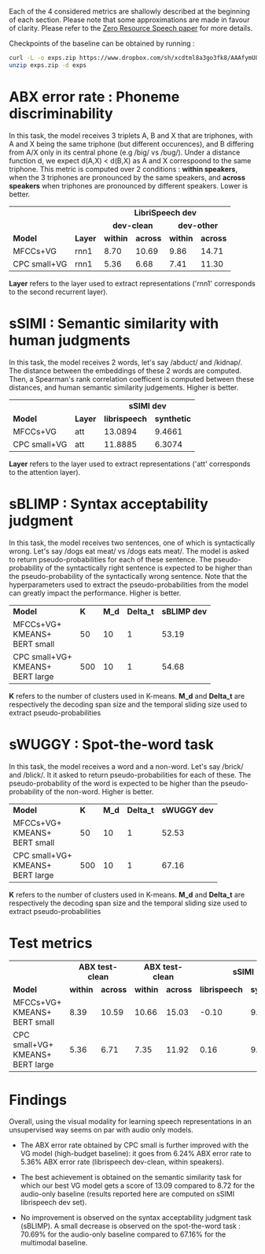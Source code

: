 Each of the 4 considered metrics are shallowly described at the beginning of each section. Please note that some approximations are made in favour of clarity.
Please refer to the [Zero Resource Speech paper](https://arxiv.org/pdf/2011.11588.pdf) for more details.

Checkpoints of the baseline can be obtained by running :

```bash
curl -L -o exps.zip https://www.dropbox.com/sh/xcdtml8a3go3fk8/AAAfymU80lS6ZKMr3y9okwApa?dl=0
unzip exps.zip -d exps
```



# ABX error rate : Phoneme discriminability

In this task, the model receives 3 triplets A, B and X that are triphones, with A and X being the same triphone (but different occurences), and B differing from A/X only in its central phone (e.g /big/ vs /bug/).
Under a distance function d, we expect d(A,X) < d(B,X) as A and X correspoond to the same triphone. This metric is computed over 2 conditions : **within speakers**, when the 3 triphones are pronounced by the same speakers, and **across speakers** when triphones are pronounced by different speakers. Lower is better.

<table>
  <tr>
    <td></td>
    <td></td>
    <td colspan="4" align="center" style="font-weight:bold">LibriSpeech dev</td>
  </tr>

  <tr>
    <td></td>
    <td></td>
    <td colspan="2" align="center" style="font-weight:bold">dev-clean</td>
    <td colspan="2" align="center" style="font-weight:bold">dev-other</td>
  </tr>

  <tr>
    <td style="font-weight:bold">Model</td>
    <td style="font-weight:bold">Layer</td>
    <td style="font-weight:bold">within</td>
    <td style="font-weight:bold">across</td>
    <td style="font-weight:bold">within</td>
    <td style="font-weight:bold">across</td>
  </tr>

  <tr>
    <td>MFCCs+VG</td>
    <td>rnn1</td>
    <td>8.70</td>
    <td>10.69</td>
    <td>9.86</td>
    <td>14.71</td>
  </tr>

  <tr>
    <td>CPC small+VG</td>
    <td>rnn1</td>
    <td>5.36</td>
    <td>6.68</td>
    <td>7.41</td>
    <td>11.30</td>
  </tr>
</table>

**Layer** refers to the layer used to extract representations ('rnn1' corresponds to the second recurrent layer).

# sSIMI : Semantic similarity with human judgments

In this task, the model receives 2 words, let's say /abduct/ and /kidnap/.
The distance between the embeddings of these 2 words are computed.
Then, a Spearman's rank correlation coefficent is computed between these distances, and human semantic similarity judgements.
Higher is better.

<table>
  <tr>
    <td></td>
    <td></td>
    <td colspan="2" align="center" style="font-weight:bold">sSIMI dev</td>
  </tr>

  <tr>
    <td style="font-weight:bold">Model</td>
    <td style="font-weight:bold">Layer</td>
    <td align="center" style="font-weight:bold">librispeech</td>
    <td align="center" style="font-weight:bold">synthetic</td>
  </tr>

  <tr>
    <td>MFCCs+VG</td>
    <td>att</td>
    <td>13.0894</td>
    <td>9.4661</td>
  </tr>

  <tr>
    <td>CPC small+VG</td>
    <td>att</td>
    <td>11.8885</td>
    <td>6.3074</td>
  </tr>
</table>

**Layer** refers to the layer used to extract representations ('att' corresponds to the attention layer).


# sBLIMP : Syntax acceptability judgment

In this task, the model receives two sentences, one of which is syntactically wrong. Let's say /dogs eat meat/ vs /dogs eats meat/.
The model is asked to return pseudo-probabilities for each of these sentence. The pseudo-probability of the syntactically right sentence is expected to be higher than the pseudo-probability of the syntactically wrong sentence.
Note that the hyperparameters used to extract the pseudo-probabilities from the model can greatly impact the performance.
Higher is better.

<table>
  <tr>
    <td style="font-weight:bold">Model</td>
    <td style="font-weight:bold">K</td>
    <td style="font-weight:bold">M_d</td>
    <td style="font-weight:bold">Delta_t</td>
    <td colspan="1" align="center" style="font-weight:bold">sBLIMP dev</td>
  </tr>


  <tr>
    <td>MFCCs+VG+<br>KMEANS+<br>BERT small</td>
    <td>50</td>
    <td>10</td>
    <td>1</td>
    <td>53.19</td>
  </tr>

  <tr>
    <td>CPC small+VG+<br>KMEANS+<br>BERT large</td>
    <td>500</td>
    <td>10</td>
    <td>1</td>
    <td>54.68</td>
  </tr>
</table>

**K** refers to the number of clusters used in K-means.
**M_d** and **Delta_t** are respectively the decoding span size and the temporal sliding size used to extract pseudo-probabilities

# sWUGGY : Spot-the-word task

In this task, the model receives a word and a non-word. Let's say /brick/ and /blick/.
It it asked to return pseudo-probabilities for each of these. The pseudo-probability of the word is expected to be higher
than the pseudo-probability of the non-word.
Higher is better.


<table>
  <tr>
    <td style="font-weight:bold">Model</td>
    <td style="font-weight:bold">K</td>
    <td style="font-weight:bold">M_d</td>
    <td style="font-weight:bold">Delta_t</td>
    <td colspan="1" align="center" style="font-weight:bold">sWUGGY dev</td>
  </tr>


  <tr>
    <td>MFCCs+VG+<br>KMEANS+<br>BERT small</td>
    <td>50</td>
    <td>10</td>
    <td>1</td>
    <td>52.53</td>
  </tr>

  <tr>
    <td>CPC small+VG+<br>KMEANS+<br>BERT large</td>
    <td>500</td>
    <td>10</td>
    <td>1</td>
    <td>67.16</td>
  </tr>
</table>

**K** refers to the number of clusters used in K-means.
**M_d** and **Delta_t** are respectively the decoding span size and the temporal sliding size used to extract pseudo-probabilities

# Test metrics

<table>
<tr>
    <td style="font-weight:bold"></td>
    <td colspan="2" align="center" style="font-weight:bold">ABX test-clean</td>
    <td colspan="2" align="center" style="font-weight:bold">ABX test-clean</td>
    <td colspan="2" align="center" style="font-weight:bold">sSIMI</td>
    <td colspan="1" align="center" style="font-weight:bold"></td>
    <td colspan="1" align="center" style="font-weight:bold"></td>
  </tr>
  <tr>
    <td style="font-weight:bold">Model</td>
    <td colspan="1" align="center" style="font-weight:bold">within</td>
    <td colspan="1" align="center" style="font-weight:bold">across</td>
    <td colspan="1" align="center" style="font-weight:bold">within</td>
    <td colspan="1" align="center" style="font-weight:bold">across</td>
    <td colspan="1" align="center" style="font-weight:bold">librispeech</td>
    <td colspan="1" align="center" style="font-weight:bold">synthetic</td>
    <td colspan="1" align="center" style="font-weight:bold">sWUGGY</td>
    <td colspan="1" align="center" style="font-weight:bold">sBLIMP</td>
  </tr>


  <tr>
    <td>MFCCs+VG+<br>KMEANS+<br>BERT small</td>
    <td>8.39</td>
    <td>10.59</td>
    <td>10.66</td>
    <td>15.03</td>
    <td>-0.10</td>
    <td>9.99</td>
    <td>52.86</td>
    <td>53.02</td>
  </tr>

  <tr>
    <td>CPC small+VG+<br>KMEANS+<br>BERT large</td>
    <td>5.36</td>
    <td>6.71</td>
    <td>7.35</td>
    <td>11.92</td>
    <td>0.16</td>
    <td>9.71</td>
    <td>67.20</td>
    <td>54.53</td>
  </tr>
</table>


# Findings

Overall, using the visual modality for learning speech representations in an unsupervised way seems on par with audio only models.

* The ABX error rate obtained by CPC small is further improved with the VG model (high-budget baseline): it goes from 6.24% ABX error rate to 5.36% ABX error rate (librispeech dev-clean, within speakers).

* The best achievement is obtained on the semantic similarity task for which our best VG model gets a score of 13.09 compared to 8.72 for the audio-only baseline (results reported here are computed on sSIMI librispeech dev set).

* No improvement is observed on the syntax acceptability judgment task (sBLIMP). A small decrease is observed on the spot-the-word task : 70.69% for the audio-only baseline compared to 67.16% for the multimodal baseline.
